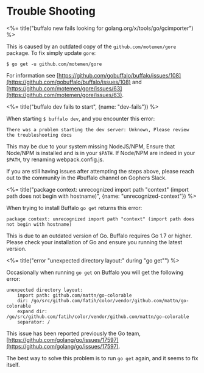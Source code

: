 # Trouble Shooting

<%= title("buffalo new <project> fails looking for golang.org/x/tools/go/gcimporter") %>

This is caused by an outdated copy of the `github.com/motemen/gore` package. To fix simply update `gore`:

```text
$ go get -u github.com/motemen/gore
```

For information see [https://github.com/gobuffalo/buffalo/issues/108](https://github.com/gobuffalo/buffalo/issues/108) and [https://github.com/motemen/gore/issues/63](https://github.com/motemen/gore/issues/63).

<%= title("buffalo dev fails to start", {name: "dev-fails"}) %>

When starting `$ buffalo dev`, and you encounter this error:

`There was a problem starting the dev server: Unknown, Please review the troubleshooting docs`

This may be due to your system missing NodeJS/NPM, Ensure that Node/NPM is installed and is in your `$PATH`. If  Node/NPM are indeed in your `$PATH`, try renaming webpack.config.js.

If you are still having issues after attempting the steps above, please reach out to the community in the #buffalo channel on Gophers Slack.

<%= title("package context: unrecognized import path \"context\" (import path does not begin with hostname)", {name: "unrecognized-context"}) %>

When trying to install Buffalo `go get` returns this error:

`package context: unrecognized import path "context" (import path does not begin with hostname)`

This is due to an outdated version of Go. Buffalo requires Go 1.7 or higher. Please check your installation of Go and ensure you running the latest version.

<%= title("error \"unexpected directory layout:\" during \"go get\"") %>

Occasionally when running `go get` on Buffalo you will get the following error:

```
unexpected directory layout:
    import path: github.com/mattn/go-colorable
    dir: /go/src/github.com/fatih/color/vendor/github.com/mattn/go-colorable
    expand dir: /go/src/github.com/fatih/color/vendor/github.com/mattn/go-colorable
    separator: /
```

This issue has been reported previously the Go team, [https://github.com/golang/go/issues/17597](https://github.com/golang/go/issues/17597).

The best way to solve this problem is to run `go get` again, and it seems to fix itself.

